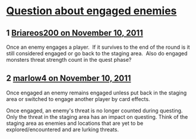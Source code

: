 # [Question about engaged enemies](https://community.fantasyflightgames.com/topic/56087-question-about-engaged-enemies/)

## 1 [Briareos200 on November 10, 2011](https://community.fantasyflightgames.com/topic/56087-question-about-engaged-enemies/?do=findComment&comment=554300)

Once an enemy engages a player.  If it survives to the end of the round is it still considered engaged or go back to the staging area.  Also do engaged monsters threat strength count in the quest phase?

## 2 [marlow4 on November 10, 2011](https://community.fantasyflightgames.com/topic/56087-question-about-engaged-enemies/?do=findComment&comment=554304)

Once engaged an enemy remains engaged unless put back in the staging area or switched to engage another player by card effects.

Once engaged, an enemy's threat is no longer counted during questing. Only the threat in the staging area has an impact on questing. Think of the staging area as enemies and locations that are yet to be explored/encountered and are lurking threats.

